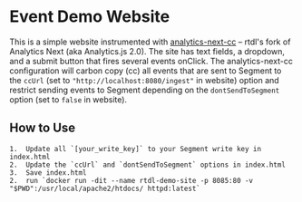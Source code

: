 # Event Demo Website
This is a simple website instrumented with [analytics-next-cc](https://github.com/realtimedatalake/analytics-next-cc) – rtdl's fork of Analytics Next (aka Analytics.js 2.0). The site has text fields, a dropdown, and a submit button that fires several events onClick. The analytics-next-cc configuration will carbon copy (cc) all events that are sent to Segment to the `ccUrl` (set to `"http://localhost:8080/ingest"` in website) option and restrict sending events to Segment depending on the `dontSendToSegment` option (set to `false` in website).

## How to Use
    1.  Update all `[your_write_key]` to your Segment write key in index.html
    2.  Update the `ccUrl` and `dontSendToSegment` options in index.html
    3.  Save index.html
    2.  run `docker run -dit --name rtdl-demo-site -p 8085:80 -v "$PWD":/usr/local/apache2/htdocs/ httpd:latest`


